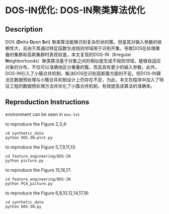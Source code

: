 # DOS-IN优化: DOS-IN聚类算法优化



## Description

DOS (**D**elta **O**pen **S**et) 聚类算法能够识别复杂形状的簇，但是其对输入参数的依赖性大，且由于其通过特定函数生成规则邻域用于识别开集，导致DOS在处理重叠的集群和高斯集群时表现较差。本文复现的DOS-IN（**I**rregular **N**eighborhoods）聚类算法基于对象之间的相似度生成不规则邻域，能够自适应对象的分布，不仅可以准确地区分重叠的簇，而且具有更少的输入参数。此外，DOS-IN引入了小簇合并机制，解决DOS在识别高斯簇方面的不足。但DOS–IN算法在数据预处理与小簇合并机制设计上仍存在不足，为此，本文在程序中加入了特征工程的数据预处理方法并优化了小簇合并机制，有效提高该算法的准确率。



## Reproduction Instructions

environment can be seen in `env.txt`



to reproduce the Figure 2,3,4:

```shell
cd synthetic_data
python DOS-IN-plot.py
```



to reproduce the Figure 5,7,9,11,13:

```shell
cd feature_engineering/DOS-IN
python picture.py
```


to reproduce the Figure 15,16,17:

```shell
cd feature_engineering/DOS-IN
python PCA_picture.py
```



to reproduce the Figure 6,8,10,12,14,17,18:

```shell
cd synthetic_data
python DOS-IN.py
```

